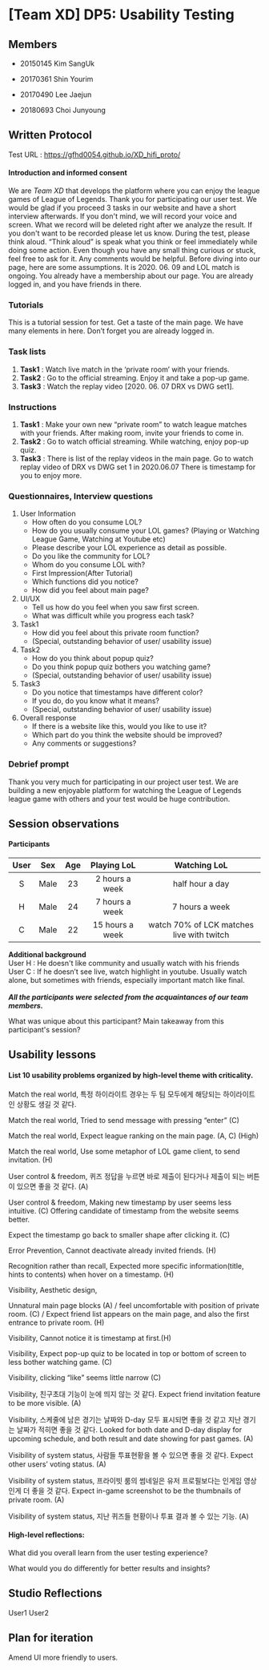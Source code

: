 # [Team XD] DP5: Usability Testing
 
## Members
 
- 20150145 Kim SangUk
 
- 20170361 Shin Yourim
 
- 20170490 Lee Jaejun
 
- 20180693 Choi Junyoung
 
## Written Protocol

Test URL : https://gfhd0054.github.io/XD_hifi_proto/

#### Introduction and informed consent
We are *Team XD* that develops the platform where you can enjoy the league games of League of Legends. Thank you for participating our user test. We would be glad if you proceed 3 tasks in our website and have a short interview afterwards. If you don't mind, we will record your voice and screen. What we record will be deleted right after we analyze the result. If you don't want to be recorded please let us know. During the test, please think aloud. “Think aloud” is speak what you think or feel immediately while doing some action. Even though you have any small thing curious or stuck, feel free to ask for it. Any comments would be helpful. Before diving into our page, here are some assumptions. It is 2020. 06. 09 and LOL match is ongoing. You already have a membership about our page. You are already logged in, and you have friends in there.

### Tutorials
This is a tutorial session for test. Get a taste of the main page. We have many elements in here. Don’t forget you are already logged in.

### Task lists
1. **Task1** : Watch live match in the ‘private room’ with your friends. 
2. **Task2** : Go to the official streaming. Enjoy it and take a pop-up game.
3. **Task3** : Watch the replay video [2020. 06. 07 DRX vs DWG set1].
 
### Instructions
1. **Task1** : Make your own new “private room” to watch league matches with your friends. After making room, invite your friends to come in.
2. **Task2** : Go to watch official streaming. While watching, enjoy pop-up quiz.
3. **Task3** : There is list of the replay videos in the main page.
Go to watch replay video of DRX vs DWG set 1 in 2020.06.07 There is timestamp for you to enjoy more.

### Questionnaires, Interview questions
1. User Information
    - How often do you consume LOL?
    - How do you usually consume your LOL games? (Playing or Watching League Game, Watching at Youtube etc)
    - Please describe your LOL experience as detail as possible.
    - Do you like the community for LOL?
    - Whom do you consume LOL with?
    - First Impression(After Tutorial)
    - Which functions did you notice?
    - How did you feel about main page?
2. UI/UX
    - Tell us how do you feel when you saw first screen.
    - What was difficult while you progress each task?
3. Task1
    - How did you feel about this private room function?
    - (Special, outstanding behavior of user/ usability issue)
4. Task2
    - How do you think about popup quiz?
    - Do you think popup quiz bothers you watching game?
    - (Special, outstanding behavior of user/ usability issue)
5. Task3
    - Do you notice that timestamps have different color?
    - If you do, do you know what it means?
    - (Special, outstanding behavior of user/ usability issue)
6. Overall response
    - If there is a website like this, would you like to use it?
    - Which part do you think the website should be improved? 
    - Any comments or suggestions?

### Debrief prompt
Thank you very much for participating in our project user test. We are building a new enjoyable platform for watching the League of Legends league game with others and your test would be huge contribution.


## Session observations
#### Participants
|User|Sex|Age|Playing LoL|Watching LoL|
|:---:|:---:|:---:|:---:|:---:|
|S|Male|23|2 hours a week|half hour a day|
|H|Male|24|7 hours a week|7 hours a week|
|C|Male|22|15 hours a week|watch 70% of LCK matches live with twitch|

**Additional background**
<br>User H : He doesn't like community and usually watch with his friends
<br>User C : If he doesn’t see live, watch highlight in youtube. Usually watch alone, but sometimes with friends, especially important match like final. 
<br><br>***All the participants were selected from the acquaintances of our team members.***

What was unique about this participant? Main takeaway from this participant's session?

## Usability lessons

#### List 10 usability problems organized by high-level theme with criticality. 

Match the real world, 특정 하이라이트 경우는 두 팀 모두에게 해당되는 하이라이트인 상황도 생길 것 같다.

Match the real world, Tried to send message with pressing “enter” (C)

Match the real world, Expect league ranking on the main page. (A, C) (High)

Match the real world, Use some metaphor of LOL game client, to send invitation. (H)

User control & freedom, 퀴즈 정답을 누르면 바로 제출이 된다거나 제출이 되는 버튼이 있으면 좋을 것 같다. (A)

User control & freedom,  Making new timestamp by user seems less intuitive. (C) Offering candidate of timestamp from the website seems better.

Expect the timestamp go back to smaller shape after clicking it. (C) 

Error Prevention, Cannot deactivate already invited friends. (H)

Recognition rather than recall, Expected more specific information(title, hints to contents) when hover on a timestamp. (H)

Visibility, Aesthetic design, 

Unnatural main page blocks (A) / feel uncomfortable with position of private room. (C) / Expect friend list appears on the main page, and also the first entrance to private room. (H)

Visibility, Cannot notice it is timestamp at first.(H)

Visibility, Expect pop-up quiz to be located in top or bottom of screen to less bother watching game. (C)

Visibility, clicking “like” seems little narrow (C)

Visibility, 친구초대 기능이 눈에 띄지 않는 것 같다. Expect friend invitation feature to be more visible. (A)

Visibility, 스케줄에 남은 경기는 날짜와 D-day 모두 표시되면 좋을 것 같고 지난 경기는 날짜가 적히면 좋을 것 같다. Looked for both date and D-day display for upcoming schedule, and both result and date showing for past games. (A)


Visibility of system status, 사람들 투표현황을 볼 수 있으면 좋을 것 같다. Expect other users’ voting status. (A)

Visibility of system status, 프라이빗 룸의 썸네일은 유저 프로필보다는 인게임 영상인게 더 좋을 것 같다. Expect in-game screenshot to be the thumbnails of private room. (A)

Visibility of system status, 지난 퀴즈들 현황이나 투표 결과 볼 수 있는 기능. (A)

#### High-level reflections: 

What did you overall learn from the user testing experience? 

What would you do differently for better results and insights?

## Studio Reflections
User1
User2

## Plan for iteration
Amend UI more friendly to users. 